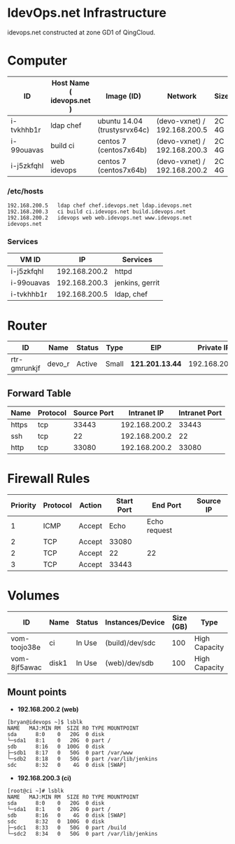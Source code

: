 # IdevOps.net Infrastructure
idevops.net constructed at zone GD1 of QingCloud.

# Computer

ID | Host Name ( idevops.net ) | Image (ID) | Network | Size
-- | ------------------------- | ---------- | ------- | ----
i-tvkhhb1r | ldap chef | ubuntu 14.04 (trustysrvx64c) | (devo-vxnet) / 192.168.200.5 | 2C 4G
i-99ouavas | build ci | centos 7 (centos7x64b) | (devo-vxnet) / 192.168.200.3 | 2C 4G
i-j5zkfqhl | web idevops | centos 7 (centos7x64b) | (devo-vxnet) / 192.168.200.2 | 2C 4G

### /etc/hosts

```
192.168.200.5   ldap chef chef.idevops.net ldap.idevops.net
192.168.200.3   ci build ci.idevops.net build.idevops.net
192.168.200.2   idevops web web.idevops.net www.idevops.net idevops.net
```
### Services

VM ID|IP|Services
-----|--|--------
i-j5zkfqhl|192.168.200.2| httpd
i-99ouavas|192.168.200.3| jenkins, gerrit
i-tvkhhb1r|192.168.200.5| ldap, chef

# Router
ID|	Name|	Status|Type|	EIP|Private IP
--|-----|-------|----|-----|-----------
rtr-gmrunkjf|	devo_r|	  Active|	Small|**121.201.13.44**|192.168.200.1

## Forward Table

Name|	Protocol|	Source Port|	Intranet IP|	Intranet Port
----|---------|------------|-------------|---------------
https|	tcp|	33443|	192.168.200.2|	33443
ssh|	tcp|	22|	192.168.200.2|	22
http|	tcp|	33080|	192.168.200.2|	33080

# Firewall Rules
Priority|	Protocol|	Action|	Start Port|	End Port|	Source IP
--------|---------|-------|-----------|---------|----------
1|	ICMP|Accept|	Echo|	Echo request|
2|	TCP	|Accept|	33080||
2|	TCP	|Accept|	22|	22|
3|	TCP	|Accept|	33443||

# Volumes
ID|	Name|	Status| Instances/Device|	Size (GB)|	Type
--|-----|-------|-----------------|----------|-------
vom-toojo38e|	ci|	  In Use|	(build)/dev/sdc |100|	High Capacity
vom-8jf5awac|	disk1|	  In Use|	(web)/dev/sdb | 100|	High Capacity

## Mount points

* **192.168.200.2 (web)**
```
[bryan@idevops ~]$ lsblk
NAME   MAJ:MIN RM  SIZE RO TYPE MOUNTPOINT
sda      8:0    0   20G  0 disk
└─sda1   8:1    0   20G  0 part /
sdb      8:16   0  100G  0 disk
├─sdb1   8:17   0   50G  0 part /var/www
└─sdb2   8:18   0   50G  0 part /var/lib/jenkins
sdc      8:32   0    4G  0 disk [SWAP]
```

* **192.168.200.3 (ci)**
```
[root@ci ~]# lsblk
NAME   MAJ:MIN RM  SIZE RO TYPE MOUNTPOINT
sda      8:0    0   20G  0 disk
└─sda1   8:1    0   20G  0 part /
sdb      8:16   0    4G  0 disk [SWAP]
sdc      8:32   0  100G  0 disk
├─sdc1   8:33   0   50G  0 part /build
└─sdc2   8:34   0   50G  0 part /var/lib/jenkins
```
